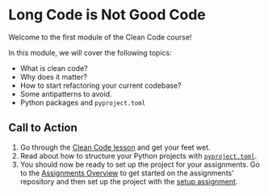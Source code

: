 # Long Code is Not Good Code

Welcome to the first module of the Clean Code course!

In this module, we will cover the following topics:

- What is clean code?
- Why does it matter?
- How to start refactoring your current codebase?
- Some antipatterns to avoid.
- Python packages and `pyproject.toml`

## Call to Action

1. Go through the [Clean Code lesson](./1_clean_code_part_1.md) and get your feet wet.
2. Read about how to structure your Python projects with [`pyproject.toml`](./2_pyproject.md).
3. You should now be ready to set up the project for your assignments. Go to the [Assignments Overview](../../assignments/README.md) to get started on the assignments' repository and then set up the project with the [setup assignment](../../assignments/assignment_0/README.md).
